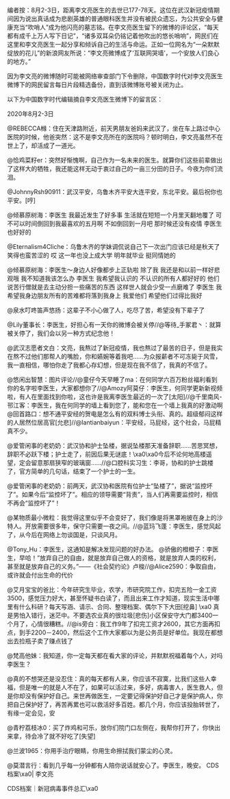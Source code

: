 编者按：8月2-3日，距离李文亮医生的去世已177-78天。这位在武汉新冠疫情期间因为说出真话成为悲剧英雄的普通眼科医生并没有被民众遗忘，为公共安全与健康充当“吹哨人”成为他闪亮的墓志铭。在李文亮医生留下的微博的评论区，“每天都有成千上万人写下日记”，“诸多双耳朵仍铭记着他吹出的悠长哨响”，网民们在这里和李文亮医生一起分享和倾诉自己的生活与命运。正如一位网名为“一朵默默绽放的花儿”的新浪网友所说：“李文亮微博成了‘互联网哭墙’，一个安放人们良心的地方。”

因为李文亮的微博随时可能被网络审查部门下令删除，中国数字时代对李文亮医生微博下的网民留言每日片段精选备份，直到该微博账号被关闭为止。 

以下为中国数字时代编辑摘自李文亮医生微博下的留言区：

2020年8月2-3日

@REBECCA橼：住在天津路附近，前天男朋友爸妈来武汉了，坐在车上路过中心医院的时候，他爸突然：这不是李文亮所在的医院吗？顿时明白，李文亮虽然不在世上了，却活成了一道光。

@恰鸡菜籽er：突然好惭愧啊，自己作为一名未来的医生。就算你们这些前辈做出了这样大的牺牲，我还能这样无动于衷过自己的一亩三分田的日子。今夜为你们流泪。

@JohnnyRsh90911：武汉平安，乌鲁木齐平安大连平安，东北平安。最后祝你也平安。[哼]

@倾慕原树海：李医生 我最近发生了好多事 生活就在短短一个月里天翻地覆了 可不可以时间倒回到我最喜欢的五月啊 不如倒回到一月吧 那时候还没有疫情 李医生也好好的

@Eternalism4Cliche：乌鲁木齐的学妹调侃说自己下一次出门应该已经是秋天了 笑得也蛮苦涩的 哎 这一年也没上成大学 明年就毕业 挺同情她的

@倾慕原树海：李医生～身边人好像都步上正轨啦 除了我 我还是和以前一样好悲观哦 我不知道我该怎么办 李医生 我希望我认识的 不认识的所有人都好好的 他们说苦行僧就是去主动分担一些痛苦的东西 这样世人就会少受一点磨难了 李医生 我希望我身边朋友所有的苦难都将落到我身上 我爱他们 希望他们过得比我好

@泉水叮咚笛声悠扬：这辈子不小心做了人，吃尽了苦，希望没有下辈子了

@Lily董事长：李医生，好担心有一天你的微博会被关停//@等待_手冢君丶：就算被关停了，我们会以另一种方式纪念他！

@武汉志愿者文白：文亮，我熬过了新冠疫情，我也熬过了最苦的日子，但是我实在熬不过他们那帮人的嘴脸，你和嬿婉等着我吧……为众报薪者不可冻毙于风雪，我一直相信，哪怕你走了我都心存幻想，但是现在我不信了，我真的不信了。

@悠闲出智慧：图片评论//@童仔今天早睡了ma：在何同学六百万粉丝福利看到你的名字啦李医生，大家都想你了//@Amozy阿莫仔：李医生，何同学更新新视频啦，有人在里面找到你啦，这也许是我离李医生最近的一次了[太阳]//@千里南风-邗江客：李医生，我在何同学的墙上看到您了，能和您在一个墙上我真的好激动啊 @回首路口：想不通平安经的贺电是怎么有的双料博士头衔、真的。超级郁闷这样的人居然位居高官[允悲]//@Iantianbaiyun：平安经，马屁经，这个社会，马屁精真不少。

@爱管闲事的老奶奶：武汉协和护士坠楼，据说坠楼那天准备辞职……苦思冥想，辞职不必跃下楼；护士走了，前因后果无谜底！\xa0\xa0今后不论何地高楼遥望，定会留意那扇狭窄的玻璃窗……//@口腔科实习生：李哥，协和的护士跳楼了，官方简单的几句话，结束了一个护士的一生。

@爱管闲事的老奶奶：前两天，武汉协和医院有位护士“坠楼了”，据说“监控坏了”。如果今后“监控坏了”。相应的领导需要“背责”，当人们再需要监控时，相信不再会“监控坏了”！

@某物质最小微粒：我觉得这里似乎不会变好了，我们像是将黑罩袍披在身上的沙特人。开放需要很多年，保守只需要一夜之间。//@蓝玛飞蓬：李医生，感觉风起了，从今后在网络上勿谈国是，只谈风月。

@Tony_Hu：李医生，这通知是解决发现问题的好办法。 @骄傲的橙橙子：李医生，早哈！&#8221;放弃自己的自由，就是放弃自己做人的资格，就是放弃人类的权利，甚至就是放弃自己的义务。&#8221;——《社会契约论》卢梭//@Alice2590：争取自由，或许就会付出生命的代价

@艾月宝宝的爸比：今年研究生毕业，农学，市研究院工作，扣完五险一金工资3500，感觉压力好大，甚至怀疑书白读了，而且出来工作才知道，现实生活中哪里有什么科研？每天写涵、请示、合同、整理档案、偶尔下下大田[挖鼻] \xa0 真是男怕入错行，迷茫中。不要选农业真的很垃圾[悲伤]小区保安守大门都3400一个月了，心情很糟糕。//@is旁白：我工作9年了扣完工资才2600，其它方面再扣点，到手2200－2400，然后这个工作大家都以为是公务员是好单位。我现在都想出去捡瓶子卖了赚点钱了

@梵高他妹：我知道，你一定每天都在看大家的评论，并默默祝福着每个人，对吗李医生？

@真的不想哭还是没忍住：真的每天都有人来，你应该不寂寞，比我们这些人幸福，但是唯一的就是人不在了，如果可以活过来，多好，病毒害人，医生救人，但是你却没有保护好自己。来世再做医生，一定要记得保护好自己才是保护病人，你把自己保护好了，再苦再累也可以救活好多百姓。都几个月，你应该投胎转世了，有缘一定会见，安

@青柠荔枝冰0：买了炸鸡和可乐，放你们院门口左侧在，我帮你打开了，你快出来拿，待会冷了就不好吃了[失望]

@兰波1965：你用手治疗眼睛，你用生命擦拭我们蒙尘的心灵。

@莫潜言行：看到几乎每一分钟都有人陪你说话就安心了。李医生，晚安。 CDS档案\xa0| 李文亮

CDS档案｜新冠病毒事件总汇\xa0


